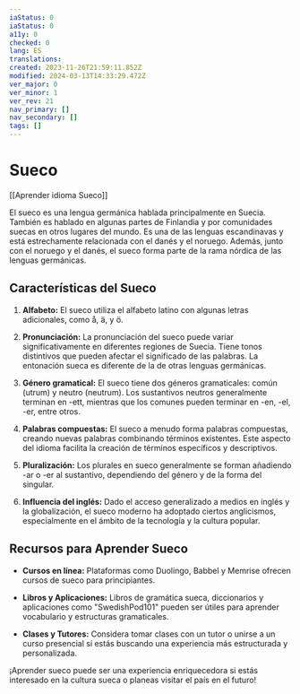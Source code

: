 ```yaml
---
iaStatus: 0
iaStatus: 0
a11y: 0
checked: 0
lang: ES
translations: 
created: 2023-11-26T21:59:11.852Z
modified: 2024-03-13T14:33:29.472Z
ver_major: 0
ver_minor: 1
ver_rev: 21
nav_primary: []
nav_secondary: []
tags: []
---
```

# Sueco

[[Aprender idioma Sueco]]

El sueco es una lengua germánica hablada principalmente en Suecia. También es hablado en algunas partes de Finlandia y por comunidades suecas en otros lugares del mundo. Es una de las lenguas escandinavas y está estrechamente relacionada con el danés y el noruego. Además, junto con el noruego y el danés, el sueco forma parte de la rama nórdica de las lenguas germánicas.

## Características del Sueco

1. **Alfabeto:** El sueco utiliza el alfabeto latino con algunas letras adicionales, como å, ä, y ö.
    
2. **Pronunciación:** La pronunciación del sueco puede variar significativamente en diferentes regiones de Suecia. Tiene tonos distintivos que pueden afectar el significado de las palabras. La entonación sueca es diferente de la de otras lenguas germánicas.
    
3. **Género gramatical:** El sueco tiene dos géneros gramaticales: común (utrum) y neutro (neutrum). Los sustantivos neutros generalmente terminan en -ett, mientras que los comunes pueden terminar en -en, -el, -er, entre otros.
    
4. **Palabras compuestas:** El sueco a menudo forma palabras compuestas, creando nuevas palabras combinando términos existentes. Este aspecto del idioma facilita la creación de términos específicos y descriptivos.
    
5. **Pluralización:** Los plurales en sueco generalmente se forman añadiendo -ar o -er al sustantivo, dependiendo del género y de la forma del singular.
    
6. **Influencia del inglés:** Dado el acceso generalizado a medios en inglés y la globalización, el sueco moderno ha adoptado ciertos anglicismos, especialmente en el ámbito de la tecnología y la cultura popular.
    

## Recursos para Aprender Sueco

- **Cursos en línea:** Plataformas como Duolingo, Babbel y Memrise ofrecen cursos de sueco para principiantes.
    
- **Libros y Aplicaciones:** Libros de gramática sueca, diccionarios y aplicaciones como "SwedishPod101" pueden ser útiles para aprender vocabulario y estructuras gramaticales.
    
- **Clases y Tutores:** Considera tomar clases con un tutor o unirse a un curso presencial si estás buscando una experiencia más estructurada y personalizada.
    

¡Aprender sueco puede ser una experiencia enriquecedora si estás interesado en la cultura sueca o planeas visitar el país en el futuro!